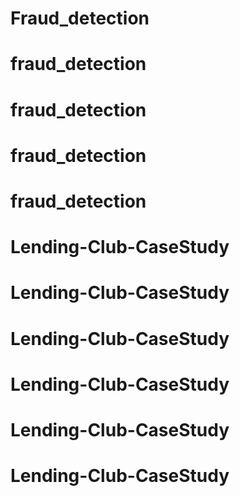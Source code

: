 # Fraud_detection
# fraud_detection
# fraud_detection
# fraud_detection
# fraud_detection
# Lending-Club-CaseStudy
 # Lending-Club-CaseStudy
# Lending-Club-CaseStudy
# Lending-Club-CaseStudy
# Lending-Club-CaseStudy
# Lending-Club-CaseStudy
